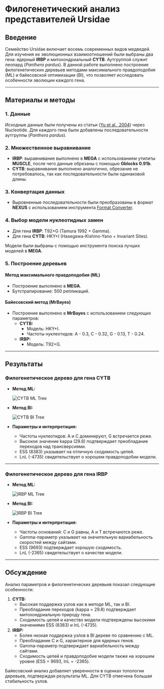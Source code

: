 # **Филогенетический анализ представителей Ursidae**

## **Введение**
Семейство Ursidae включает восемь современных видов медведей. Для изучения их эволюционных взаимоотношений были выбраны два гена: ядерный **IRBP** и митохондриальный **CYTB**. Аутгруппой служит леопард (*Panthera pardus*). В данной работе выполнено построение филогенетических деревьев методами максимального правдоподобия (ML) и байесовской оптимизации (BI), что позволяет исследовать особенности эволюции каждого гена.

---

## **Материалы и методы**

### **1. Данные**
Исходные данные были получены из статьи ([Yu et al., 2004](https://pubmed.ncbi.nlm.nih.gov/15223031/)) через Nucleotide. Для каждого гена были добавлены последовательности аутгруппы (*Panthera pardus*).

### **2. Множественное выравнивание**
- **IRBP**: выравнивание выполнено в **MEGA** с использованием утилиты **MUSCLE**, после чего данные обрезаны с помощью **Gblocks 0.91b**.
- **CYTB**: выравнивание выполнено аналогично, обрезание не потребовалось, так как последовательности были одинаковой длины.

### **3. Конвертация данных**
- Выровненные последовательности были преобразованы в формат **NEXUS** с использованием инструмента [Format Converter](https://www.hiv.lanl.gov/content/sequence/FORMAT_CONVERSION/form.html?sample_input=1).

### **4. Выбор модели нуклеотидных замен**
- Для гена **IRBP**: T92+G (Tamura 1992 + Gamma).
- Для гена **CYTB**: HKY+I (Hasegawa-Kishino-Yano + Invariant Sites).

Модели были выбраны с помощью инструмента поиска лучших моделей в **MEGA**.

### **5. Построение деревьев**

#### **Метод максимального правдоподобия (ML)**
- Построение выполнено в **MEGA**.
- Бутстрапирование: 500 репликаций.

#### **Байесовский метод (MrBayes)**
- Построение выполнено в **MrBayes** с использованием следующих параметров:
  - **CYTB:**
    - Модель: HKY+I.
    - Частоты нуклеотидов: A - 0.3, C - 0.32, G - 0.13, T - 0.24.
  - **IRBP:**
    - Модель: T92+G.

---

## **Результаты**

### **Филогенетическое дерево для гена CYTB**
- **Метод ML:**
  
  ![CYTB ML Tree](pictures/cytb_ML_tree.png)
  
- **Метод BI:**
  
  ![CYTB BI Tree](pictures/cytb_byes_tree.png)

- **Параметры и интерпретация:**
  - Частоты нуклеотидов: A и C доминируют, G встречается реже.
  - Высокое значение kappa (29.8) подтверждает преобладание переходов над трансверсиями.
  - ESS (8383) указывает на отличную сходимость цепей.
  - LnL (-4735) свидетельствует о хорошем правдоподобии модели.

---

### **Филогенетическое дерево для гена IRBP**
- **Метод ML:**
  
  ![IRBP ML Tree](pictures/irbp_ML_tree.png)
  
- **Метод BI:**
  
  ![IRBP BI Tree](pictures/irbp_byes_tree.png)

- **Параметры и интерпретация:**
  - Частоты оснований: C и G равны, A и T встречаются реже.
  - Gamma-параметр указывает на значительную вариабельность скоростей между сайтами.
  - ESS (9693) подтверждает хорошую сходимость.
  - LnL (-2365) свидетельствует о качестве модели.

---

## **Обсуждение**
Анализ параметров и филогенетических деревьев показал следующие особенности:
1. **CYTB:**
   - Высокая поддержка узлов как в методе ML, так и BI.
   - Преобладание переходов (kappa = 29.8) подтверждает митохондриальную природу гена.
   - Сходимость цепей и качество модели подтверждены высокими значениями ESS (8383) и lnL (-4735).
2. **IRBP:**
   - Более низкая поддержка узлов в BI дереве по сравнению с ML.
   - Преобладание C и G, характерное для ядерных генов.
   - Gamma-параметр подтверждает вариабельность между сайтами.
   - Сходимость цепей и правдоподобие модели также на хорошем уровне (ESS = 9693, lnL = -2365).

Байесовский анализ добавляет уверенности в оценках топологии деревьев, подтверждая результаты ML. Для CYTB отмечена большая стабильность узлов.
